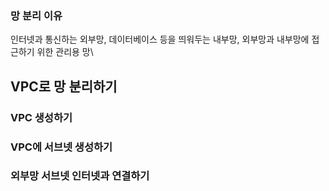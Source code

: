 ### 망 분리 이유
인터넷과 통신하는 외부망, 데이터베이스 등을 띄워두는 내부망, 외부망과 내부망에 접근하기 위한 관리용 망\

## VPC로 망 분리하기

### VPC 생성하기

### VPC에 서브넷 생성하기

### 외부망 서브넷 인터넷과 연결하기
